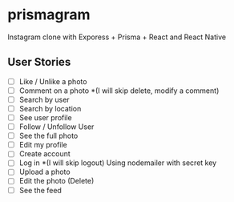 # prismagram

Instagram clone with Exporess + Prisma + React and React Native

## User Stories

- [ ] Like / Unlike a photo
- [ ] Comment on a photo \*(I will skip delete, modify a comment)
- [ ] Search by user
- [ ] Search by location
- [ ] See user profile
- [ ] Follow / Unfollow User
- [ ] See the full photo
- [ ] Edit my profile
- [ ] Create account
- [ ] Log in \*(I will skip logout) Using nodemailer with secret key
- [ ] Upload a photo
- [ ] Edit the photo (Delete)
- [ ] See the feed
